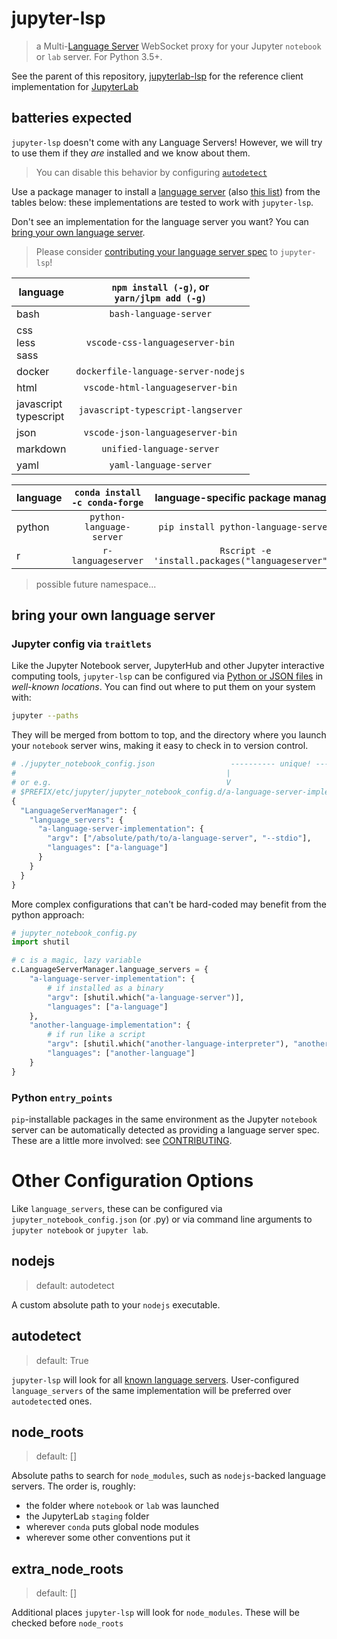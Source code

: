 # jupyter-lsp

> a Multi-[Language Server][language-server] WebSocket proxy for your Jupyter
> `notebook` or `lab` server. For Python 3.5+.

See the parent of this repository, [jupyterlab-lsp](../../README.md) for the
reference client implementation for [JupyterLab][]

## batteries expected

`jupyter-lsp` doesn't come with any Language Servers! However, we will try to use
them if they _are_ installed and we know about them.

> You can disable this behavior by configuring [`autodetect`](#autodetect)

Use a package manager to install a [language server][lsp-implementations]
(also [this list][langserver]) from the tables below: these implementations are
tested to work with `jupyter-lsp`.

Don't see an implementation for the language server you want? You can
[bring your own language server](#bring-your-own-language-server).

> Please consider [contributing your language server spec](./CONTRIBUTING.md#spec)
> to `jupyter-lsp`!

| language                  | `npm install (-g)`, or <br/>`yarn/jlpm add (-g)` |
| ------------------------- | :------------------------------------------: |
| bash                      |            `bash-language-server`            |
| css<br/>less<br/>sass     |       `vscode-css-languageserver-bin`        |
| docker                    |     `dockerfile-language-server-nodejs`      |
| html                      |       `vscode-html-languageserver-bin`       |
| javascript<br/>typescript |      `javascript-typescript-langserver`      |
| json                      |       `vscode-json-languageserver-bin`       |
| markdown                  |          `unified-language-server`           |
| yaml                      |            `yaml-language-server`            |

| language | `conda install -c conda-forge` |         language-specific package manager         |
| -------- | :----------------------------: | :-----------------------------------------------: |
| python   |    `python-language-server`    |       `pip install python-language-server`        |
| r        |       `r-languageserver`       | `Rscript -e 'install.packages("languageserver")'` |

[language-server]: https://microsoft.github.io/language-server-protocol/specification
[langserver]: https://langserver.org
[jupyter-server-proxy]: https://github.com/jupyterhub/jupyter-server-proxy
[lsp-implementations]: https://microsoft.github.io/language-server-protocol/implementors/servers
[jupyter-lsp]: https://github.com/krassowski/jupyterlab-lsp.git
[jupyterlab]: https://github.com/jupyterlab/jupyterlab

> possible future namespace...

## bring your own language server

### Jupyter config via `traitlets`

Like the Jupyter Notebook server, JupyterHub and other Jupyter interactive computing
tools, `jupyter-lsp` can be configured via [Python or JSON files][notebook-config]
in _well-known locations_. You can find out where to put them on your system with:

[notebook-config]: https://jupyter-notebook.readthedocs.io/en/stable/config.html

```bash
jupyter --paths
```

They will be merged from bottom to top, and the directory where you launch your
`notebook` server wins, making it easy to check in to version control.

```python
# ./jupyter_notebook_config.json                 ---------- unique! -----------
#                                               |                              |
# or e.g.                                       V                              V
# $PREFIX/etc/jupyter/jupyter_notebook_config.d/a-language-server-implementation.json
{
  "LanguageServerManager": {
    "language_servers": {
      "a-language-server-implementation": {
        "argv": ["/absolute/path/to/a-language-server", "--stdio"],
        "languages": ["a-language"]
      }
    }
  }
}
```

More complex configurations that can't be hard-coded may benefit from the python approach:

```py
# jupyter_notebook_config.py
import shutil

# c is a magic, lazy variable
c.LanguageServerManager.language_servers = {
    "a-language-server-implementation": {
        # if installed as a binary
        "argv": [shutil.which("a-language-server")],
        "languages": ["a-language"]
    },
    "another-language-implementation": {
        # if run like a script
        "argv": [shutil.which("another-language-interpreter"), "another-language-server"],
        "languages": ["another-language"]
    }
}
```

### Python `entry_points`

`pip`-installable packages in the same environment as the Jupyter `notebook` server
can be automatically detected as providing a language server spec. These are a
little more involved: see [CONTRIBUTING](./CONTRIBUTING.md).

# Other Configuration Options

Like `language_servers`, these can be configured via `jupyter_notebook_config.json`
(or .py) or via command line arguments to `jupyter notebook` or `jupyter lab`.

## nodejs

> default: autodetect

A custom absolute path to your `nodejs` executable.

## autodetect

> default: True

`jupyter-lsp` will look for all [known language servers](#batteries-expected).
User-configured `language_servers` of the same implementation will be preferred
over `autodetect`ed ones.

## node_roots

> default: []

Absolute paths to search for `node_modules`, such as `nodejs`-backed language servers.
The order is, roughly:

- the folder where `notebook` or `lab` was launched
- the JupyterLab `staging` folder
- wherever `conda` puts global node modules
- wherever some other conventions put it

## extra_node_roots

> default: []

Additional places `jupyter-lsp` will look for `node_modules`. These will be checked
before `node_roots`
